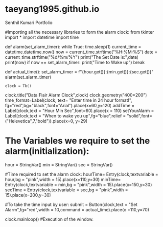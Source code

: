 # taeyang1995.github.io
Senthil Kumari Portfolio

#Importing all the necessary libraries to form the alarm clock:
from tkinter import *
import datetime
import time


def alarm(set_alarm_timer):
    while True:
        time.sleep(1)
        current_time = datetime.datetime.now()
        now = current_time.strftime("%H:%M:%S")
        date = current_time.strftime("%d/%m/%Y")
        print("The Set Date is:",date)
        print(now)
        if now == set_alarm_timer:
            print("Time to Wake up")
        break

def actual_time():
    set_alarm_timer = f"{hour.get()}:{min.get()}:{sec.get()}"
    alarm(set_alarm_timer)
    
    clock = Tk()
  
   
   clock.title("Data Flair Alarm Clock",clock)
   clock.geometry("400*200")
   time_format=Label(clock, text= "Enter time in 24 hour format!", fg="red",bg="black",font="Arial").place(x=60,y=120)
   addTime = Label(clock,text = "Hour  Min   Sec",font=60).place(x = 110)
   setYourAlarm = Label(clock,text = "When to wake you up",fg="blue",relief = "solid",font=("Helevetica",7,"bold")).place(x=0, y=29)

# The Variables we require to set the alarm(initialization):
   hour = StringVar()
   min = StringVar()
   sec = StringVar()

#Time required to set the alarm clock:
   hourTime= Entry(clock,textvariable = hour,bg = "pink",width = 15).place(x=110,y=30)
   minTime= Entry(clock,textvariable = min,bg = "pink",width = 15).place(x=150,y=30)
   secTime = Entry(clock,textvariable = sec,bg = "pink",width = 15).place(x=200,y=30)

#To take the time input by user:
   submit = Button(clock,text = "Set Alarm",fg="red",width = 10,command = actual_time).place(x =110,y=70)

   clock.mainloop()
#Execution of the window.

